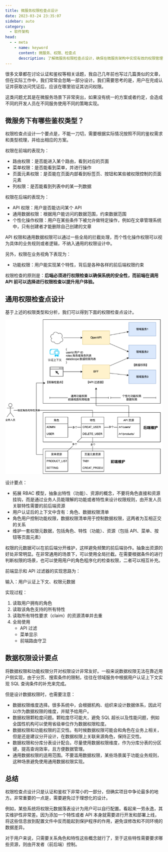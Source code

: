 ```yaml
---
title: 微服务权限检查点设计
date: 2023-03-24 23:35:07
sidebar: auto
category: 
  - 软件架构
head:
  - - meta
    - name: keyword
      content: 微服务、权限、检查点
      description: 了解微服务权限检查点设计，确保在微服务架构中实现有效的权限管理。掌握微服务中的权限检查点，保护系统免受未经授权的访问。了解微服务权限设计的最佳实践，确保系统的安全性和可靠性。
---
```


很多文章都在讨论认证和鉴权等相关话题，我自己几年前也写过几篇类似的文章，但在实际工作中，我们常常会忽略一部分设计。我们需要思考的是，用户在完成认证并获取访问凭证后，应该在哪里验证其访问权限。

这类问题尤其是在微服务场景下非常突出，如果没有统一的方案或者约定，会造成不同的开发人员在不同服务使用不同的策略实现。

## 微服务下有哪些鉴权类型？
 
权限检查点设计一个要点是，不能一刀切，需要根据实际情况按照不同的鉴权需求和类型梳理，并给出相应的方案。

权限在前端的表现为：

- 路由权限：是否能进入某个路由，看到对应的页面
- 菜单权限：是否能看到菜单，并进行操作
- 页面元素权限：是否能在页面内部看到标签页、按钮和某些被权限控制的页面元素
- 列权限：是否能看到列表中的某一列数据

权限在后端的表现为：

- API 权限：用户是否能访问某个 API 
- 通用数据权限：根据用户能访问的数据范围，约束数据范围
- 个性化操作权限：用户在某些条件下被允许做特定操作，例如在文章管理系统中，只有创建者才能删除自己创建的文章

API 权限和通用数据权限可以通过一些全局的拦截处理，而个性化操作权限可以视为具体的业务规则或者逻辑，不纳入通用的权限设计中。

另外，权限在业务视角下表现为：

- 功能权限：用户能实现某个特性，背后是各种各样的前后端权限约束

权限检查的原则是：**后端必须进行权限检查以确保系统的安全性，而前端在调用 API 前可以选择进行权限检查以提升用户体验。**

## 通用权限检查点设计

基于上述的权限类型和分析，我们可以得到下面的权限检查点设计。

![](./permission-checkpoints/permission-checkpoints.png)

设计要点：

- 拓展 RBAC 模型，抽象出特性（功能）、资源的概念，不要将角色直接和资源挂钩，而是通过业务人员能理解的功能或者特性来设计权限规则，由开发人员关联特性需要的前后端资源
- 用户认证后的上下文中含有：角色、数据权限清单
- 角色用户控制功能权限，数据权限清单用于控制数据权限，这两者为互相正交的关系
- 维护一套权限元数据，包括角色、特性（功能）、资源（包括 API、菜单、按钮等页面元素）

权限的元数据可以在前后端分开维护，这样避免频繁的前后端协作。抽象出资源的好处非常明显。在非常通用的场景下，可以使用全局拦截。在需要根据条件的进行判断权限的场景，也可以使用用户的角色程序化的检查权限，二者可以相互补充。

前端显示和 API 过滤器的实现思路为：

输入：用户认证上下文、权限元数据

实现过程：

1. 读取用户拥有的角色
2. 读取该角色支持的所有特性
3. 读取所有特性要求（claim）的资源清单并去重
4. 全局使用
   - API 过滤 
   - 菜单显示
   - 前端路由守卫

## 数据权限设计要点

将数据权限和功能权限分开对权限设计非常友好。一般来说数据权限无法在靠近用户侧实现，由于分页、搜索条件的限制，往往在领域服务中根据用户认证上下文实现 SQL 查询条件的补充来完成。

但是设计数据权限时，也需要注意：

- 数据权限维度选择。很多系统中，会根据机构、组织来设计数据体系，因此可以作为数据权限的维度，并赋予给用户。
- 数据权限颗粒度问题。颗粒度尽可能大，避免 SQL 超长以及性能问题，例如全国性机构可以使用省级单位作为数据权限粒度。
- 数据权限和功能权限的正交性。有时候数据权限可能会和角色在业务上相关，但是还是建议分开设计，在数据权限上关联来源角色，保持正交性。
- 数据权限和分库分表设计配合。尽量使用数据权限维度，作为分库分表的分区键，提高查询效率，且方便数据管理。
- 通用数据权限的适用范围。不要滥用数据权限，某些场景属于功能业务规则，这种场景避免使用通用数据权限实现。

## 总结
 
权限检查点设计只是认证和鉴权下非常小的一部分，但确实项目中争论最多的地方。非常重要的一点是，需要避免过于理想化的设计。

例如，某些系统将权限元数据落表设计为用户可以自行配置。看起来一劳永逸，其实维护性非常差。因为添加一个特性或者 API 本身就需要进行开发和部署上线，将这些信息放到配置文件中反而能起到保护程序的作用，避免误修改和不同环境的数据差异。

对于用户来说，只需要关系角色和特性这些概念就行了，至于这些特性需要要求哪些资源，则由开发者（前后端）控制。

